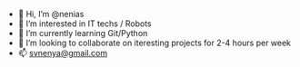 - 👋 Hi, I’m @nenias
- 👀 I’m interested in IT techs / Robots
- 🌱 I’m currently learning Git/Python
- 💞️ I’m looking to collaborate on iteresting projects for 2-4 hours per week
- 📫 svnenya@gmail.com

<!---
nenias/nenias is a ✨ special ✨ repository because its `README.md` (this file) appears on your GitHub profile.
You can click the Preview link to take a look at your changes.
--->

